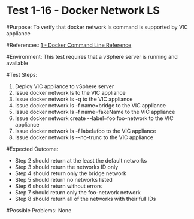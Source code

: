 Test 1-16 - Docker Network LS
=======

#Purpose:
To verify that docker network ls command is supported by VIC appliance

#References:
[1 - Docker Command Line Reference](https://docs.docker.com/engine/reference/commandline/network_ls/)

#Environment:
This test requires that a vSphere server is running and available

#Test Steps:
1. Deploy VIC appliance to vSphere server
2. Issue docker network ls to the VIC appliance
3. Issue docker network ls -q to the VIC appliance
4. Issue docker network ls -f name=bridge to the VIC appliance
5. Issue docker network ls -f name=fakeName to the VIC appliance
6. Issue docker network create --label=foo foo-network to the VIC appliance
7. Issue docker network ls -f label=foo to the VIC appliance
8. Issue docker network ls --no-trunc to the VIC appliance

#Expected Outcome:
* Step 2 should return at the least the default networks
* Step 3 should return the networks ID only
* Step 4 should return only the bridge network
* Step 5 should return no networks listed
* Step 6 should return without errors
* Step 7 should return only the foo-network network
* Step 8 should return all of the networks with their full IDs

#Possible Problems:
None